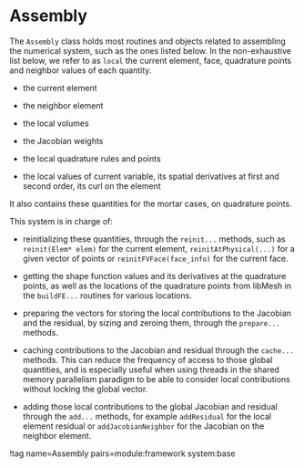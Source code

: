 # Assembly

The `Assembly` class holds most routines and objects related to assembling the numerical
system, such as the ones listed below. In the non-exhaustive list below, we refer to as
`local` the current element, face, quadrature points and neighbor values of each quantity.

- the current element

- the neighbor element

- the local volumes

- the Jacobian weights

- the local quadrature rules and points

- the local values of current variable, its spatial derivatives at first and second order,
  its curl on the element


It also contains these quantities for the mortar cases, on quadrature points.

This system is in charge of:

- reinitializing these quantities, through the `reinit...` methods,
  such as `reinit(Elem* elem)` for the current element, `reinitAtPhysical(...)` for a given vector of points
  or `reinitFVFace(face_info)` for the current face.

- getting the shape function values and its derivatives at the quadrature points, as well as the locations of the
  quadrature points from libMesh in the `buildFE...` routines for various locations.

- preparing the vectors for storing the local contributions to
  the Jacobian and the residual, by sizing and zeroing them, through the `prepare...` methods.

- caching contributions to the Jacobian and residual through the `cache...` methods.
  This can reduce the frequency of access to those global quantities, and is especially useful
  when using threads in the shared memory parallelism paradigm to be able to consider local
  contributions without locking the global vector.

- adding those local contributions to the global Jacobian and residual through the `add...` methods,
  for example `addResidual` for the local element residual or `addJacobianNeighbor` for the
  Jacobian on the neighbor element.

!tag name=Assembly pairs=module:framework system:base
